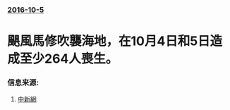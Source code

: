 ### [2016-10-5](/news/2016/10/5/index.md)

##### 
# 颶風馬修吹襲海地，在10月4日和5日造成至少264人喪生。 




### 信息来源:

1. [中新網](http://www.chinanews.com/gj/2016/10-07/8023341.shtml)
